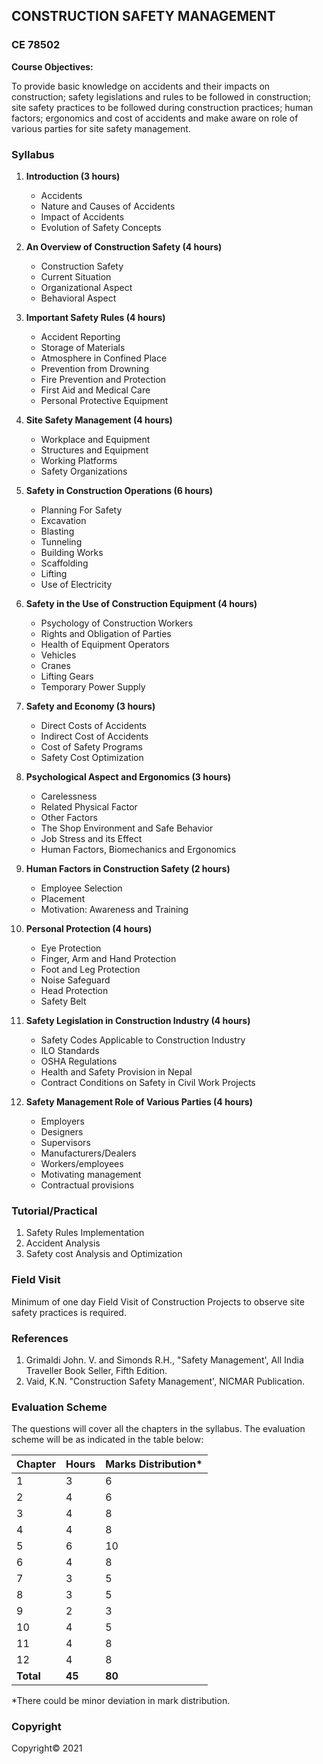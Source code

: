 ## CONSTRUCTION SAFETY MANAGEMENT
### CE 78502

**Course Objectives:**

To provide basic knowledge on accidents and their impacts on construction; safety legislations and rules to be followed in construction; site safety practices to be followed during construction practices; human factors; ergonomics and cost of accidents and make aware on role of various parties for site safety management.

### Syllabus

1. **Introduction (3 hours)**
    * Accidents
    * Nature and Causes of Accidents
    * Impact of Accidents
    * Evolution of Safety Concepts

2. **An Overview of Construction Safety (4 hours)**
    * Construction Safety
    * Current Situation
    * Organizational Aspect
    * Behavioral Aspect

3. **Important Safety Rules (4 hours)**
    * Accident Reporting
    * Storage of Materials
    * Atmosphere in Confined Place
    * Prevention from Drowning
    * Fire Prevention and Protection
    * First Aid and Medical Care
    * Personal Protective Equipment

4. **Site Safety Management (4 hours)**
    * Workplace and Equipment
    * Structures and Equipment
    * Working Platforms
    * Safety Organizations

5. **Safety in Construction Operations (6 hours)**
    * Planning For Safety
    * Excavation
    * Blasting
    * Tunneling
    * Building Works
    * Scaffolding
    * Lifting
    * Use of Electricity

6. **Safety in the Use of Construction Equipment (4 hours)**
    * Psychology of Construction Workers
    * Rights and Obligation of Parties
    * Health of Equipment Operators
    * Vehicles
    * Cranes
    * Lifting Gears
    * Temporary Power Supply

7. **Safety and Economy (3 hours)**
    * Direct Costs of Accidents
    * Indirect Cost of Accidents
    * Cost of Safety Programs
    * Safety Cost Optimization

8. **Psychological Aspect and Ergonomics (3 hours)**
    * Carelessness
    * Related Physical Factor
    * Other Factors
    * The Shop Environment and Safe Behavior
    * Job Stress and its Effect
    * Human Factors, Biomechanics and Ergonomics

9. **Human Factors in Construction Safety (2 hours)**
    * Employee Selection
    * Placement
    * Motivation: Awareness and Training

10. **Personal Protection (4 hours)**
    * Eye Protection
    * Finger, Arm and Hand Protection
    * Foot and Leg Protection
    * Noise Safeguard
    * Head Protection
    * Safety Belt

11. **Safety Legislation in Construction Industry (4 hours)**
    * Safety Codes Applicable to Construction Industry
    * ILO Standards
    * OSHA Regulations
    * Health and Safety Provision in Nepal
    * Contract Conditions on Safety in Civil Work Projects

12. **Safety Management Role of Various Parties (4 hours)**
    * Employers
    * Designers
    * Supervisors
    * Manufacturers/Dealers
    * Workers/employees
    * Motivating management
    * Contractual provisions

### Tutorial/Practical

1. Safety Rules Implementation
2. Accident Analysis
3. Safety cost Analysis and Optimization

### Field Visit

Minimum of one day Field Visit of Construction Projects to observe site safety practices is required.

### References

1. Grimaldi John. V. and Simonds R.H., "Safety Management', All India Traveller Book Seller, Fifth Edition.
2. Vaid, K.N. "Construction Safety Management', NICMAR Publication.

### Evaluation Scheme

The questions will cover all the chapters in the syllabus. The evaluation scheme will be as indicated in the table below:

| Chapter | Hours | Marks Distribution* |
|---|---|---|
| 1 | 3 | 6 |
| 2 | 4 | 6 |
| 3 | 4 | 8 |
| 4 | 4 | 8 |
| 5 | 6 | 10 |
| 6 | 4 | 8 |
| 7 | 3 | 5 |
| 8 | 3 | 5 |
| 9 | 2 | 3 |
| 10 | 4 | 5 |
| 11 | 4 | 8 |
| 12 | 4 | 8 |
| **Total** | **45** | **80** |

*There could be minor deviation in mark distribution.

### Copyright

Copyright&copy; 2021 
